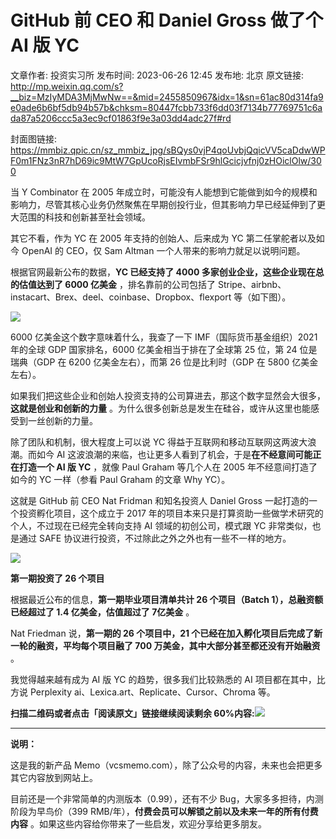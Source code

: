 # GitHub 前 CEO 和 Daniel Gross 做了个AI 版 YC

文章作者: 投资实习所
发布时间: 2023-06-26 12:45
发布地: 北京
原文链接: http://mp.weixin.qq.com/s?__biz=MzIyMDA3MjMwNw==&mid=2455850967&idx=1&sn=61ac80d314fa9e0ade6b6bf5db94b57b&chksm=80447fcbb733f6dd03f7134b77769751c6ada87a5206ccc5a3ec9cf01863f9e3a03dd4adc27f#rd

封面图链接: https://mmbiz.qpic.cn/sz_mmbiz_jpg/sBQys0vjP4qoUvbjQqicVV5caDdwWPF0m1FNz3nR7hD69ic9MtW7GpUcoRjsEIvmbFSr9hlGcicjvfnj0zHOiclOlw/300

当 Y Combinator 在 2005
年成立时，可能没有人能想到它能做到如今的规模和影响力，尽管其核心业务仍然聚焦在早期创投行业，但其影响力早已经延伸到了更大范围的科技和创新甚至社会领域。

其它不看，作为 YC 在 2005 年支持的创始人、后来成为 YC 第二任掌舵者以及如今 OpenAI 的 CEO，仅 Sam Altman
一个人带来的影响力就足以说明问题。

根据官网最新公布的数据，**YC 已经支持了 4000 多家创业企业，这些企业现在总的估值达到了 6000 亿美金** ，排名靠前的公司包括了
Stripe、airbnb、instacart、Brex、deel、coinbase、Dropbox、flexport 等（如下图）。

![](https://mmbiz.qpic.cn/sz_mmbiz_jpg/sBQys0vjP4qoUvbjQqicVV5caDdwWPF0mOhKPxHdFXf67NqxzPCjAeU0ibqJFLC1Eg82CibawyWnBeCHNHic5SL3ag/640?wx_fmt=jpeg)

6000 亿美金这个数字意味着什么，我查了一下 IMF（国际货币基金组织）2021 年的全球 GDP 国家排名，6000 亿美金相当于排在了全球第 25
位，第 24 位是瑞典（GDP 在 6200 亿美金左右），而第 26 位是比利时（GDP 在 5800 亿美金左右）。

如果我们把这些企业和创始人投资支持的公司算进去，那这个数字显然会大很多，**这就是创业和创新的力量**
。为什么很多创新总是发生在硅谷，或许从这里也能感受到一丝创新的力量。

除了团队和机制，很大程度上可以说 YC 得益于互联网和移动互联网这两波大浪潮。而如今 AI
这波浪潮的来临，也让更多人看到了机会，于是**在不经意间可能正在打造一个 AI 版 YC** ，就像 Paul Graham 等几个人在 2005
年不经意间打造了如今的 YC 一样（参看 Paul Graham 的文章 Why YC）。

这就是 GitHub 前 CEO Nat Fridman 和知名投资人 Daniel Gross 一起打造的一个投资孵化项目，这个成立于 2017
年的项目本来只是打算资助一些做学术研究的个人，不过现在已经完全转向支持 AI 领域的初创公司，模式跟 YC 非常类似，也是通过 SAFE
协议进行投资，不过除此之外之外也有一些不一样的地方。

![](https://mmbiz.qpic.cn/sz_mmbiz_jpg/sBQys0vjP4qoUvbjQqicVV5caDdwWPF0mUQ4U03gFvfnKNtVEiahYfYVZTkGpRdNYcVsuY8oTl8ssvTK5G7gQqLw/640?wx_fmt=jpeg)

**第一期投资了 26 个项目**

根据最近公布的信息，**第一期毕业项目清单共计 26 个项目（Batch 1），总融资额已经超过了 1.4 亿美金，估值超过了 7亿美金** 。

Nat Friedman 说，**第一期的 26 个项目中，21 个已经在加入孵化项目后完成了新一轮的融资，平均每个项目融了 700
万美金，其中大部分甚至都还没有开始融资** 。

我觉得越来越有成为 AI 版 YC 的趋势，很多我们比较熟悉的 AI 项目都在其中，比方说 Perplexity
ai、Lexica.art、Replicate、Cursor、Chroma 等。

**扫描二维码或者点击「阅读原文」链接继续阅读剩余
60%内容:**![](https://mmbiz.qpic.cn/sz_mmbiz_jpg/sBQys0vjP4qoUvbjQqicVV5caDdwWPF0mibVZSiaDg9GKRbSicLmBaAh6E9mgZwvkG8Sp26aQyB8N5In5fOlEu94QQ/640?wx_fmt=jpeg)

* * *

**说明：**

这是我的新产品 Memo（vcsmemo.com），除了公众号的内容，未来也会把更多其它内容放到网站上。

目前还是一个非常简单的内测版本（0.99），还有不少 Bug，大家多多担待，内测阶段为早鸟价（399
RMB/年），**付费会员可以解锁之前以及未来一年的所有付费内容** 。如果这些内容给你带来了一些启发，欢迎分享给更多朋友。


